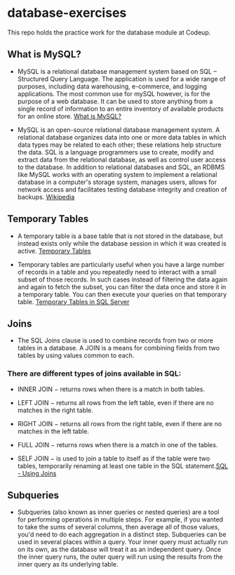 # database-exercises
This repo holds the practice work for the database module at Codeup.

## What is MySQL?

- MySQL is a relational database management system based on SQL – Structured Query Language. The application is used for a wide range of purposes, including data warehousing, e-commerce, and logging applications. The most common use for mySQL however, is for the purpose of a web database. It can be used to store anything from a single record of information to an entire inventory of available products for an online store. [What is MySQL?](https://www.123-reg.co.uk/support/servers/what-is-mysql-and-why-do-i-need-it/)

- MySQL is an open-source relational database management system. A relational database organizes data into one or more data tables in which data types may be related to each other; these relations help structure the data. SQL is a language programmers use to create, modify and extract data from the relational database, as well as control user access to the database. In addition to relational databases and SQL, an RDBMS like MySQL works with an operating system to implement a relational database in a computer's storage system, manages users, allows for network access and facilitates testing database integrity and creation of backups. [Wikipedia](https://en.wikipedia.org/wiki/MySQL)

## Temporary Tables
- A temporary table is a base table that is not stored in the database, but instead exists only while the database session in which it was created is active. [Temporary Tables](https://www.sciencedirect.com/topics/computer-science/temporary-table)

- Temporary tables are particularly useful when you have a large number of records in a table and you repeatedly need to interact with a small subset of those records. In such cases instead of filtering the data again and again to fetch the subset, you can filter the data once and store it in a temporary table. You can then execute your queries on that temporary table. [Temporary Tables in SQL Server](https://codingsight.com/introduction-to-temporary-tables-in-sql-server/)

## Joins
- The SQL Joins clause is used to combine records from two or more tables in a database. A JOIN is a means for combining fields from two tables by using values common to each.

### There are different types of joins available in SQL:

- INNER JOIN − returns rows when there is a match in both tables.

- LEFT JOIN − returns all rows from the left table, even if there are no matches in the right table.

- RIGHT JOIN − returns all rows from the right table, even if there are no matches in the left table.

- FULL JOIN − returns rows when there is a match in one of the tables.

- SELF JOIN − is used to join a table to itself as if the table were two tables, temporarily renaming at least one table in the SQL statement.[SQL - Using Joins](https://www.tutorialspoint.com/sql/sql-using-joins.htm)

## Subqueries
- Subqueries (also known as inner queries or nested queries) are a tool for performing operations in multiple steps. For example, if you wanted to take the sums of several columns, then average all of those values, you'd need to do each aggregation in a distinct step. Subqueries can be used in several places within a query. Your inner query must actually run on its own, as the database will treat it as an independent query. Once the inner query runs, the outer query will run using the results from the inner query as its underlying table.